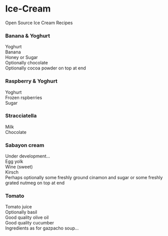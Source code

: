 # Ice-Cream
Open Source Ice Cream Recipes

### Banana & Yoghurt
Yoghurt\
Banana\
Honey or Sugar\
Optionally chocolate\
Optionally cocoa powder on top at end

### Raspberry & Yoghurt
Yoghurt\
Frozen rspberries\
Sugar

### Stracciatella
Milk\
Chocolate

### Sabayon cream
Under development...\
Egg yolk\
Wine (sweet)\
Kirsch\
Perhaps optionally some freshly ground cinamon and sugar or some freshly grated nutmeg on top at end

### Tomato
Tomato juice\
Optionally basil\
Good quality olive oil\
Good quality cucumber\
Ingredients as for gazpacho soup...


